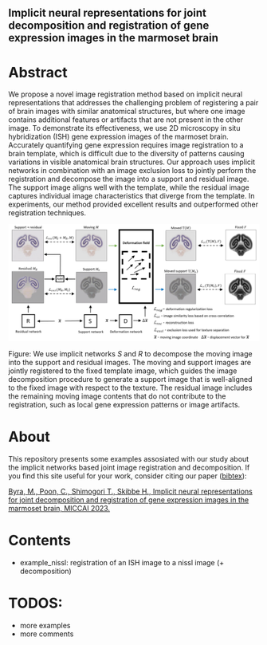 ## Implicit neural representations for joint decomposition and registration of gene expression images in the marmoset brain

# Abstract

We propose a novel image registration method based on implicit neural representations that addresses the challenging problem of registering a pair of brain images with similar anatomical structures, but where one image contains additional features or artifacts that are not present in the other image. To demonstrate its effectiveness, we use 2D microscopy in situ hybridization (ISH) gene expression images of the marmoset brain. Accurately quantifying gene expression requires image registration to a brain template, which is difficult due to the diversity of patterns causing variations in visible anatomical brain structures. Our approach uses implicit networks in combination with an image exclusion loss to jointly perform the registration and decompose the image into a support and residual image. The support image aligns well with the template, while the residual image captures individual image characteristics that diverge from the template. In experiments, our method provided excellent results and outperformed other registration techniques. 

![Illustration](figures/scheme.png)

Figure: We use implicit networks $S$ and $R$ to decompose the moving image into the support and residual images. The moving and support images are jointly registered to the fixed template image, which guides the image decomposition procedure to generate a support image that is well-aligned to the fixed image with respect to the texture. The residual image includes the remaining moving image contents that do not contribute to the registration, such as local gene expression patterns or image artifacts.

# About

This repository presents some examples assosiated with our study about the implicit networks based joint image registration and decomposition. If you find this site useful for your work, consider citing our paper ([bibtex](figures/miccai_cit.txt)): 

[Byra, M., Poon, C., Shimogori T., Skibbe H., Implicit neural representations for joint decomposition and registration of gene expression images in the marmoset brain, MICCAI 2023.](https://doi.org/10.1007/978-3-031-43999-5_61)

# Contents

- example_nissl: registration of an ISH image to a nissl image (+ decomposition)

# TODOS:

- more examples
- more comments


